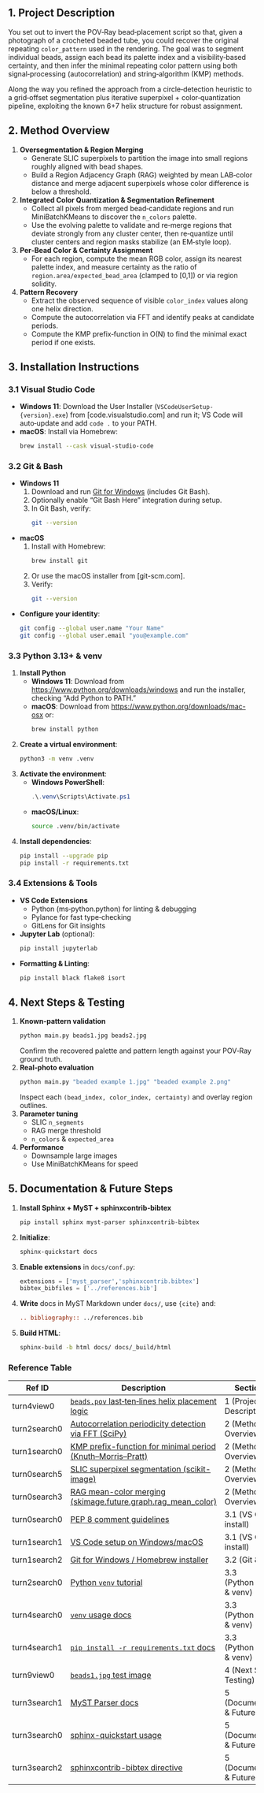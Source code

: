 ## 1. Project Description
You set out to invert the POV‑Ray bead‑placement script so that, given a photograph of a crocheted beaded tube, you could recover the original repeating `color_pattern` used in the rendering. The goal was to segment individual beads, assign each bead its palette index and a visibility‑based certainty, and then infer the minimal repeating color pattern using both signal‑processing (autocorrelation) and string‑algorithm (KMP) methods.

Along the way you refined the approach from a circle‑detection heuristic to a grid‑offset segmentation plus iterative superpixel + color‑quantization pipeline, exploiting the known 6+7 helix structure for robust assignment.

## 2. Method Overview
1. **Oversegmentation & Region Merging**  
   - Generate SLIC superpixels to partition the image into small regions roughly aligned with bead shapes.  
   - Build a Region Adjacency Graph (RAG) weighted by mean LAB‑color distance and merge adjacent superpixels whose color difference is below a threshold.
2. **Integrated Color Quantization & Segmentation Refinement**  
   - Collect all pixels from merged bead‑candidate regions and run MiniBatchKMeans to discover the `n_colors` palette.  
   - Use the evolving palette to validate and re‑merge regions that deviate strongly from any cluster center, then re‑quantize until cluster centers and region masks stabilize (an EM‑style loop).
3. **Per‑Bead Color & Certainty Assignment**  
   - For each region, compute the mean RGB color, assign its nearest palette index, and measure certainty as the ratio of `region.area/expected_bead_area` (clamped to [0,1]) or via region solidity.
4. **Pattern Recovery**  
   - Extract the observed sequence of visible `color_index` values along one helix direction.  
   - Compute the autocorrelation via FFT and identify peaks at candidate periods.  
   - Compute the KMP prefix‑function in O(N) to find the minimal exact period if one exists.

## 3. Installation Instructions
### 3.1 Visual Studio Code
* **Windows 11**: Download the User Installer (`VSCodeUserSetup-{version}.exe`) from [code.visualstudio.com] and run it; VS Code will auto‑update and add `code .` to your PATH.  
* **macOS**: Install via Homebrew:  
  ```bash
  brew install --cask visual-studio-code
  ```

### 3.2 Git & Bash
* **Windows 11**  
  1. Download and run [Git for Windows](https://git-scm.com/download/win) (includes Git Bash).  
  2. Optionally enable “Git Bash Here” integration during setup.  
  3. In Git Bash, verify:
     ```bash
     git --version
     ```
* **macOS**  
  1. Install with Homebrew:
     ```bash
     brew install git
     ```
  2. Or use the macOS installer from [git-scm.com].  
  3. Verify:
     ```bash
     git --version
     ```
* **Configure your identity**:
  ```bash
  git config --global user.name "Your Name"
  git config --global user.email "you@example.com"
  ```

### 3.3 Python 3.13+ & venv
1. **Install Python**  
   - **Windows 11**: Download from https://www.python.org/downloads/windows and run the installer, checking “Add Python to PATH.”  
   - **macOS**: Download from https://www.python.org/downloads/mac-osx or:
     ```bash
     brew install python
     ```
2. **Create a virtual environment**:
   ```bash
   python3 -m venv .venv
   ```
3. **Activate the environment**:
   - **Windows PowerShell**:
     ```powershell
     .\.venv\Scripts\Activate.ps1
     ```
   - **macOS/Linux**:
     ```bash
     source .venv/bin/activate
     ```
4. **Install dependencies**:
   ```bash
   pip install --upgrade pip
   pip install -r requirements.txt
   ```

### 3.4 Extensions & Tools
- **VS Code Extensions**  
  - Python (ms‑python.python) for linting & debugging  
  - Pylance for fast type‑checking  
  - GitLens for Git insights  
- **Jupyter Lab** (optional):
  ```bash
  pip install jupyterlab
  ```
- **Formatting & Linting**:
  ```bash
  pip install black flake8 isort
  ```

## 4. Next Steps & Testing
1. **Known‑pattern validation**  
   ```bash
   python main.py beads1.jpg beads2.jpg
   ```  
   Confirm the recovered palette and pattern length against your POV‑Ray ground truth.
2. **Real‑photo evaluation**  
   ```bash
   python main.py "beaded example 1.jpg" "beaded example 2.png"
   ```  
   Inspect each `(bead_index, color_index, certainty)` and overlay region outlines.
3. **Parameter tuning**  
   - SLIC `n_segments`  
   - RAG merge threshold  
   - `n_colors` & `expected_area`
4. **Performance**  
   - Downsample large images  
   - Use MiniBatchKMeans for speed

## 5. Documentation & Future Steps
1. **Install Sphinx + MyST + sphinxcontrib‑bibtex**  
   ```bash
   pip install sphinx myst-parser sphinxcontrib-bibtex
   ```
2. **Initialize**:
   ```bash
   sphinx-quickstart docs
   ```
3. **Enable extensions** in `docs/conf.py`:
   ```python
   extensions = ['myst_parser','sphinxcontrib.bibtex']
   bibtex_bibfiles = ['../references.bib']
   ```
4. **Write** docs in MyST Markdown under `docs/`, use `{cite}` and:
   ```rst
   .. bibliography:: ../references.bib
   ```
5. **Build HTML**:
   ```bash
   sphinx-build -b html docs/ docs/_build/html
   ```

### Reference Table
| Ref ID        | Description                                                                                         | Section(s)                       |
|---------------|-----------------------------------------------------------------------------------------------------|----------------------------------|
| turn4view0    | [`beads.pov` last‑ten‑lines helix placement logic](https://raw.githubusercontent.com/rharriszzz/beads/master/beads.pov) | 1 (Project Description)          |
| turn2search0  | [Autocorrelation periodicity detection via FFT (SciPy)](https://docs.scipy.org/doc/scipy/reference/generated/scipy.signal.correlate.html) | 2 (Method Overview)              |
| turn1search0  | [KMP prefix-function for minimal period (Knuth–Morris–Pratt)](https://en.wikipedia.org/wiki/Knuth–Morris–Pratt_algorithm) | 2 (Method Overview)              |
| turn0search5  | [SLIC superpixel segmentation (scikit-image)](https://scikit-image.org/docs/dev/api/skimage.segmentation.html#skimage.segmentation.slic) | 2 (Method Overview)              |
| turn0search3  | [RAG mean-color merging (skimage.future.graph.rag_mean_color)](https://scikit-image.org/docs/dev/api/skimage.future.graph.html#skimage.future.graph.rag_mean_color) | 2 (Method Overview)              |
| turn0search0  | [PEP 8 comment guidelines](https://www.python.org/dev/peps/pep-0008/#comments)                        | 3.1 (VS Code install)            |
| turn1search1  | [VS Code setup on Windows/macOS](https://code.visualstudio.com/docs/setup/setup-overview)             | 3.1 (VS Code install)            |
| turn1search2  | [Git for Windows / Homebrew installer](https://git-scm.com/download)                                 | 3.2 (Git & Bash)                 |
| turn2search0  | [Python `venv` tutorial](https://docs.python.org/3/library/venv.html)                                | 3.3 (Python 3.13+ & venv)        |
| turn4search0  | [`venv` usage docs](https://docs.python.org/3/library/venv.html)                                     | 3.3 (Python 3.13+ & venv)        |
| turn4search1  | [`pip install -r requirements.txt` docs](https://pip.pypa.io/en/stable/cli/pip_install/#requirements-file) | 3.3 (Python 3.13+ & venv)        |
| turn9view0    | [`beads1.jpg` test image](https://raw.githubusercontent.com/rharriszzz/beads/pattern/beads1.jpg)      | 4 (Next Steps & Testing)         |
| turn3search1  | [MyST Parser docs](https://myst-parser.readthedocs.io/en/latest/)                                     | 5 (Documentation & Future Steps) |
| turn3search0  | [sphinx-quickstart usage](https://www.sphinx-doc.org/en/master/man/sphinx-quickstart.html)           | 5 (Documentation & Future Steps) |
| turn3search2  | [sphinxcontrib-bibtex directive](https://sphinxcontrib-bibtex.readthedocs.io/en/latest/)             | 5 (Documentation & Future Steps) |
